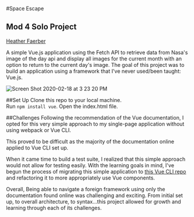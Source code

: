 #Space Escape
## Mod 4 Solo Project
[Heather Faerber](https://github.com/hfaerber)

A simple Vue.js application using the Fetch API to retrieve data from Nasa's image of the day api and display all images for the current month with an option to return to the current day's image. The goal of this project was to build an application using a framework that I've never used/been taught: Vue.js.

![Screen Shot 2020-02-18 at 3 23 20 PM](https://user-images.githubusercontent.com/48163945/74783426-8e5ca200-529d-11ea-94d3-77a51b20c87d.jpg)

##Set Up
Clone this repo to your local machine.  
Run `npm install vue`.
Open the index.html file.

##Challenges
Following the recommendation of the Vue documentation, I opted for this very simple approach to my single-page application without using webpack or Vue CLI.  

This proved to be difficult as the majority of the documentation online applied to Vue CLI set up.  

When it came time to build a test suite, I realized that this simple approach would not allow for testing easily.  With the learning goals in mind, I've begun the process of migrating this simple application to [this Vue CLI repo](https://github.com/hfaerber) and refactoring it to more appropriately use Vue components.  

Overall, Being able to navigate a foreign framework using only the documentation found online was challenging and exciting.  From initial set up, to overall architecture, to syntax...this project allowed for growth and learning through each of its challenges.
